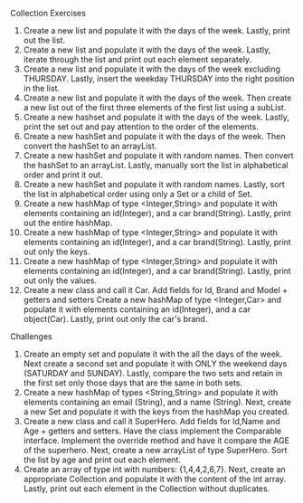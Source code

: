 Collection Exercises
1. Create a new list and populate it with the days of the week. Lastly, print out the list.
2. Create a new list and populate it with the days of the week. 
   Lastly, iterate through the list and print out each element separately.
3. Create a new list and populate it with the days of the week excluding THURSDAY. 
   Lastly, insert the weekday THURSDAY into the right position in the list.
4. Create a new list and populate it with the days of the week. 
   Then create a new list out of the first three elements of the first list using a subList.
5. Create a new hashset and populate it with the days of the week. 
   Lastly, print the set out and pay attention to the order of the elements.
6. Create a new hashSet and populate it with the days of the week. 
   Then convert the hashSet to an arrayList.
7. Create a new hashSet and populate it with random names. Then convert the hashSet to an arrayList. 
   Lastly, manually sort the list in alphabetical order and print it out.
8. Create a new hashSet and populate it with random names. 
   Lastly, sort the list in alphabetical order using only a Set or a child of Set.
9. Create a new hashMap of type <Integer,String> and populate it with elements containing an id(Integer), 
   and a car brand(String). Lastly, print out the entire hashMap.
10. Create a new hashMap of type <Integer,String> and populate it with elements containing an id(Integer), 
    and a car brand(String). Lastly, print out only the keys.
11. Create a new hashMap of type <Integer,String> and populate it with elements containing an id(Integer), 
    and a car brand(String). Lastly, print out only the values.
12. Create a new class and call it Car. Add fields for Id, Brand and Model + getters and setters Create a new hashMap of type <Integer,Car> 
    and populate it with elements containing an id(Integer), and a car object(Car). Lastly, print out only the car's brand.

Challenges
1. Create an empty set and populate it with the all the days of the week. 
   Next create a second set and populate it with ONLY the weekend days (SATURDAY and SUNDAY). 
   Lastly, compare the two sets and retain in the first set only those days that are the same in both sets.
2. Create a new hashMap of types <String,String> and populate it with elements containing an email (String), 
   and a name (String). Next, create a new Set and populate it with the keys from the hashMap you created.
3. Create a new class and call it SuperHero. Add fields for Id,Name and Age + getters and setters. 
   Have the class implement the Comparable interface. Implement the override method and have it compare the AGE of the superhero. 
   Next, create a new arrayList of type SuperHero. Sort the list by age and print out each element.
4. Create an array of type int with numbers: {1,4,4,2,6,7}. Next, create an appropriate Collection and populate it with the content of the int array. 
   Lastly, print out each element in the Collection without duplicates.
